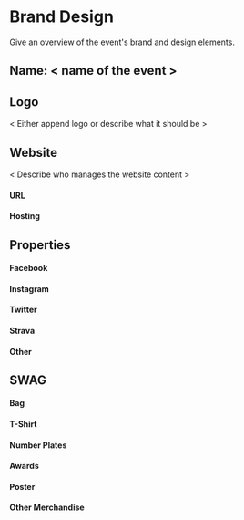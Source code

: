 # Brand Design

Give an overview of the event's brand and design elements.

## Name: < name of the event >

## Logo
< Either append logo or describe what it should be >

## Website

< Describe who manages the website content >

#### URL
#### Hosting

## Properties
#### Facebook
#### Instagram
#### Twitter
#### Strava
#### Other

## SWAG
#### Bag
#### T-Shirt
#### Number Plates
#### Awards
#### Poster
#### Other Merchandise
